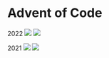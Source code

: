 # Advent of Code
2022
![](https://img.shields.io/badge/stars%20⭐-6-yellow)
![](https://img.shields.io/badge/days%20completed-3-red)

2021 
![](https://img.shields.io/badge/stars%20⭐-6-yellow)
![](https://img.shields.io/badge/days%20completed-3-red)


